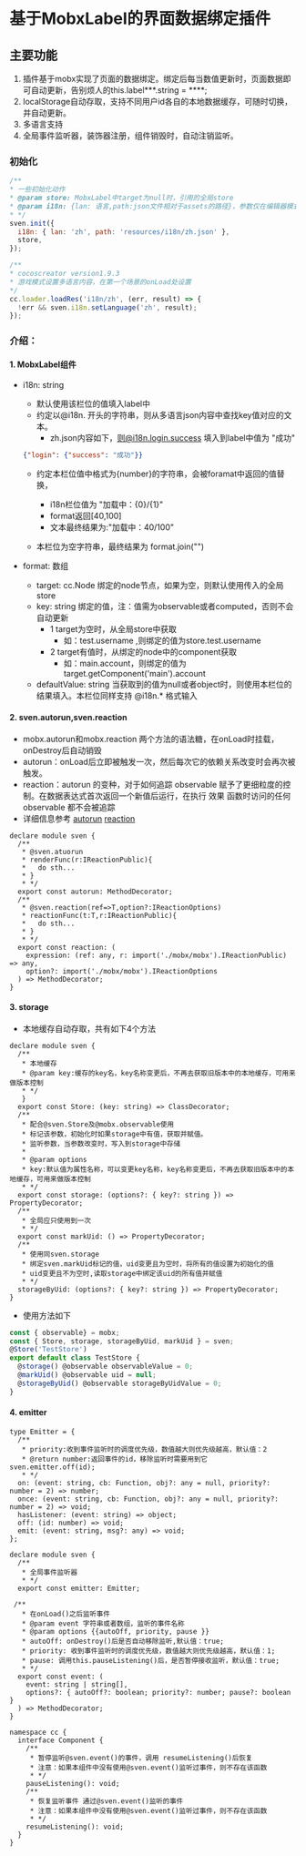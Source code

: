 # 基于MobxLabel的界面数据绑定插件
## 主要功能
1.  插件基于mobx实现了页面的数据绑定。绑定后每当数值更新时，页面数据即可自动更新，告别烦人的this.label***.string = ****;
2. localStorage自动存取，支持不同用户id各自的本地数据缓存，可随时切换，并自动更新。
3. 多语言支持
4. 全局事件监听器，装饰器注册，组件销毁时，自动注销监听。

### 初始化
```javascript
/**
* 一些初始化动作
* @param store: MobxLabel中target为null时，引用的全局store
* @param i18n: {lan: 语言,path:json文件相对于assets的路径}，参数仅在编辑器模式下生效
* */
sven.init({
  i18n: { lan: 'zh', path: 'resources/i18n/zh.json' },
  store,
});

/**
* cocoscreator version1.9.3
* 游戏模式设置多语言内容，在第一个场景的onLoad处设置
*/
cc.loader.loadRes('i18n/zh', (err, result) => {
  !err && sven.i18n.setLanguage('zh', result);
});
```

### 介绍：
#### 1. MobxLabel组件  
- i18n: string  
    - 默认使用该栏位的值填入label中
    - 约定以@i18n. 开头的字符串，则从多语言json内容中查找key值对应的文本。 
        - zh.json内容如下，则@i18n.login.success 填入到label中值为 "成功"
    ```json
  {"login": {"success": "成功"}}
    ```
  
  - 约定本栏位值中格式为{number}的字符串，会被foramat中返回的值替换，
    - i18n栏位值为 "加载中：{0}/{1}"
    - format返回[40,100]
    - 文本最终结果为:"加载中：40/100"
    
  - 本栏位为空字符串，最终结果为 format.join("")
- format: 数组
    - target: cc.Node 绑定的node节点，如果为空，则默认使用传入的全局store
    - key: string 绑定的值，注：值需为observable或者computed，否则不会自动更新
        - 1 target为空时，从全局store中获取
           - 如：test.username ,则绑定的值为store.test.username
        - 2 target有值时，从绑定的node中的component获取
           - 如：main.account，则绑定的值为 target.getComponent('main').account
    - defaultValue: string 当获取到的值为null或者object时，则使用本栏位的结果填入。本栏位同样支持 @i18n.*  格式输入

#### 2. sven.autorun,sven.reaction
- mobx.autorun和mobx.reaction 两个方法的语法糖，在onLoad时挂载，onDestroy后自动销毁  
- autorun：onLoad后立即被触发一次，然后每次它的依赖关系改变时会再次被触发。
- reaction：autorun 的变种，对于如何追踪 observable 赋予了更细粒度的控制。在数据表达式首次返回一个新值后运行，在执行 效果 函数时访问的任何 observable 都不会被追踪
- 详细信息参考 [autorun](https://cn.mobx.js.org/refguide/autorun.html) [reaction](https://cn.mobx.js.org/refguide/reaction.html)

```
declare module sven {
  /**
   * @sven.atuorun
   * renderFunc(r:IReactionPublic){
   *   do sth...
   * }
   * */
  export const autorun: MethodDecorator;
  /**
   * @sven.reaction(ref=>T,option?:IReactionOptions)
   * reactionFunc(t:T,r:IReactionPublic){
   *   do sth...
   * }
   * */
  export const reaction: (
    expression: (ref: any, r: import('./mobx/mobx').IReactionPublic) => any,
    option?: import('./mobx/mobx').IReactionOptions
  ) => MethodDecorator;
}
```

#### 3. storage
   - 本地缓存自动存取，共有如下4个方法
```
declare module sven {
  /**
   * 本地缓存
   * @param key:缓存的key名，key名称变更后，不再去获取旧版本中的本地缓存，可用来做版本控制
   * */
   }
  export const Store: (key: string) => ClassDecorator;
  /**
   * 配合@sven.Store及@mobx.observable使用
   * 标记该参数，初始化时如果storage中有值，获取并赋值。
   * 监听参数，当参数改变时，写入到storage中存储
   *
   * @param options
   * key:默认值为属性名称，可以变更key名称，key名称变更后，不再去获取旧版本中的本地缓存，可用来做版本控制
   * */
  export const storage: (options?: { key?: string }) => PropertyDecorator;
  /**
   * 全局应只使用到一次
   * */
  export const markUid: () => PropertyDecorator;
  /**
   * 使用同sven.storage
   * 绑定sven.markUid标记的值，uid变更且为空时，将所有的值设置为初始化的值
   * uid变更且不为空时,读取storage中绑定该uid的所有值并赋值
   * */
  storageByUid: (options?: { key?: string }) => PropertyDecorator;
}
```
   - 使用方法如下
```javascript
const { observable} = mobx;
const { Store, storage, storageByUid, markUid } = sven;
@Store('TestStore')
export default class TestStore {
  @storage() @observable observableValue = 0;
  @markUid() @observable uid = null;
  @storageByUid() @observable storageByUidValue = 0;
}
```

#### 4. emitter
```
type Emitter = {
  /**
   * priority:收到事件监听时的调度优先级，数值越大则优先级越高，默认值：2
   * @return number:返回事件的id，移除监听时需要用到它 sven.emitter.off(id);
   * */
  on: (event: string, cb: Function, obj?: any = null, priority?: number = 2) => number;
  once: (event: string, cb: Function, obj?: any = null, priority?: number = 2) => void;
  hasListener: (event: string) => object;
  off: (id: number) => void;
  emit: (event: string, msg?: any) => void;
};

declare module sven {
  /**
   * 全局事件监听器
   * */
  export const emitter: Emitter;

 /**
   * 在onLoad()之后监听事件
   * @param event 字符串或者数组，监听的事件名称
   * @param options {{autoOff, priority, pause }}
   * autoOff: onDestroy()后是否自动移除监听,默认值：true;
   * priority: 收到事件监听时的调度优先级，数值越大则优先级越高，默认值：1;
   * pause: 调用this.pauseListening()后，是否暂停接收监听，默认值：true;
   * */
  export const event: (
    event: string | string[],
    options?: { autoOff?: boolean; priority?: number; pause?: boolean }
  ) => MethodDecorator;
}

namespace cc {
  interface Component {
    /**
     * 暂停监听@sven.event()的事件，调用 resumeListening()后恢复
     * 注意：如果本组件中没有使用@sven.event()监听过事件，则不存在该函数
     * */
    pauseListening(): void;
    /**
     * 恢复监听事件 通过@sven.event()监听的事件
     * 注意：如果本组件中没有使用@sven.event()监听过事件，则不存在该函数
     * */
    resumeListening(): void;
  }
}
```